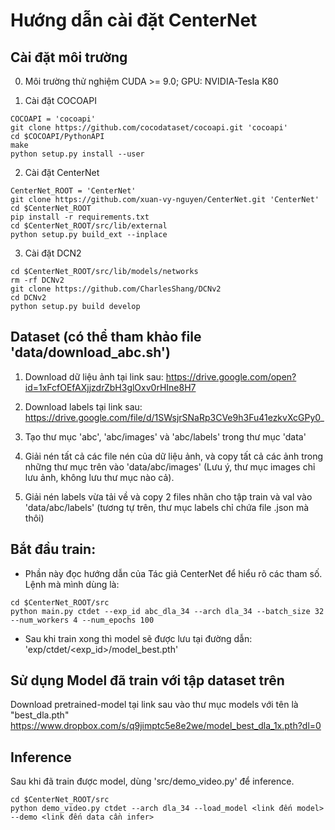 # Hướng dẫn cài đặt CenterNet

## Cài đặt môi trường
0. Môi trường thử nghiệm
CUDA >= 9.0; 
GPU: NVIDIA-Tesla K80

1. Cài đặt COCOAPI
```
COCOAPI = 'cocoapi'
git clone https://github.com/cocodataset/cocoapi.git 'cocoapi'
cd $COCOAPI/PythonAPI
make
python setup.py install --user
```

2. Cài đặt CenterNet
```
CenterNet_ROOT = 'CenterNet'
git clone https://github.com/xuan-vy-nguyen/CenterNet.git 'CenterNet'
cd $CenterNet_ROOT
pip install -r requirements.txt
cd $CenterNet_ROOT/src/lib/external
python setup.py build_ext --inplace
```

3. Cài đặt DCN2
```
cd $CenterNet_ROOT/src/lib/models/networks
rm -rf DCNv2
git clone https://github.com/CharlesShang/DCNv2
cd DCNv2
python setup.py build develop
```

## Dataset (có thể tham khảo file 'data/download_abc.sh')
1. Download dữ liệu ảnh tại link sau:
https://drive.google.com/open?id=1xFcfOEfAXjjzdrZbH3glOxv0rHIne8H7

2. Download labels tại link sau:
https://drive.google.com/file/d/1SWsjrSNaRp3CVe9h3Fu41ezkvXcGPy0_

3. Tạo thư mục 'abc', 'abc/images' và 'abc/labels' trong thư mục 'data'

4. Giải nén tất cả các file nén của dữ liệu ảnh, và copy tất cả các ảnh trong những thư mục trên vào 'data/abc/images' (Lưu ý, thư mục images chỉ lưu ảnh, không lưu thư mục nào cả).

5. Giải nén labels vừa tải về và copy 2 files nhãn cho tập train và val vào 'data/abc/labels' (tương tự trên, thư mục labels chỉ chứa file .json mà thôi)

## Bắt đầu train:
- Phần này đọc hướng dẫn của Tác giả CenterNet để hiểu rõ các tham số.
Lệnh mà mình dùng là: 
```
cd $CenterNet_ROOT/src
python main.py ctdet --exp_id abc_dla_34 --arch dla_34 --batch_size 32 --num_workers 4 --num_epochs 100
```
- Sau khi train xong thì model sẽ được lưu tại đường dẫn: 'exp/ctdet/<exp_id>/model_best.pth'


## Sử dụng Model đã train với tập dataset trên
Download pretrained-model tại link sau vào thư mục models với tên là "best_dla.pth"
https://www.dropbox.com/s/q9jimptc5e8e2we/model_best_dla_1x.pth?dl=0


## Inference
Sau khi đã train được model, dùng 'src/demo_video.py' để inference.
```
cd $CenterNet_ROOT/src
python demo_video.py ctdet --arch dla_34 --load_model <link đến model> --demo <link đến data cần infer>
```

